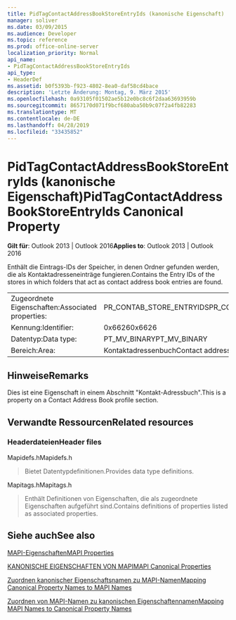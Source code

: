 ```yaml
---
title: PidTagContactAddressBookStoreEntryIds (kanonische Eigenschaft)
manager: soliver
ms.date: 03/09/2015
ms.audience: Developer
ms.topic: reference
ms.prod: office-online-server
localization_priority: Normal
api_name:
- PidTagContactAddressBookStoreEntryIds
api_type:
- HeaderDef
ms.assetid: b0f5393b-f923-4802-8ea0-daf58cd4bace
description: 'Letzte Änderung: Montag, 9. März 2015'
ms.openlocfilehash: 0a93105f01502ae5b12e0bc8c6f2daa63693959b
ms.sourcegitcommit: 8657170d071f9bcf680aba50b9c07f2a4fb82283
ms.translationtype: MT
ms.contentlocale: de-DE
ms.lasthandoff: 04/28/2019
ms.locfileid: "33435852"
---
```

# <a name="pidtagcontactaddressbookstoreentryids-canonical-property"></a><span data-ttu-id="d6ac8-103">PidTagContactAddressBookStoreEntryIds (kanonische Eigenschaft)</span><span class="sxs-lookup"><span data-stu-id="d6ac8-103">PidTagContactAddressBookStoreEntryIds Canonical Property</span></span>

  
  
<span data-ttu-id="d6ac8-104">**Gilt für**: Outlook 2013 | Outlook 2016</span><span class="sxs-lookup"><span data-stu-id="d6ac8-104">**Applies to**: Outlook 2013 | Outlook 2016</span></span> 
  
<span data-ttu-id="d6ac8-105">Enthält die Eintrags-IDs der Speicher, in denen Ordner gefunden werden, die als Kontaktadresseneinträge fungieren.</span><span class="sxs-lookup"><span data-stu-id="d6ac8-105">Contains the Entry IDs of the stores in which folders that act as contact address book entries are found.</span></span>
  
|||
|:-----|:-----|
|<span data-ttu-id="d6ac8-106">Zugeordnete Eigenschaften:</span><span class="sxs-lookup"><span data-stu-id="d6ac8-106">Associated properties:</span></span>  <br/> |<span data-ttu-id="d6ac8-107">PR_CONTAB_STORE_ENTRYIDS</span><span class="sxs-lookup"><span data-stu-id="d6ac8-107">PR_CONTAB_STORE_ENTRYIDS</span></span>  <br/> |
|<span data-ttu-id="d6ac8-108">Kennung:</span><span class="sxs-lookup"><span data-stu-id="d6ac8-108">Identifier:</span></span>  <br/> |<span data-ttu-id="d6ac8-109">0x6626</span><span class="sxs-lookup"><span data-stu-id="d6ac8-109">0x6626</span></span>  <br/> |
|<span data-ttu-id="d6ac8-110">Datentyp:</span><span class="sxs-lookup"><span data-stu-id="d6ac8-110">Data type:</span></span>  <br/> |<span data-ttu-id="d6ac8-111">PT_MV_BINARY</span><span class="sxs-lookup"><span data-stu-id="d6ac8-111">PT_MV_BINARY</span></span>  <br/> |
|<span data-ttu-id="d6ac8-112">Bereich:</span><span class="sxs-lookup"><span data-stu-id="d6ac8-112">Area:</span></span>  <br/> |<span data-ttu-id="d6ac8-113">Kontaktadressenbuch</span><span class="sxs-lookup"><span data-stu-id="d6ac8-113">Contact address book</span></span>  <br/> |
   
## <a name="remarks"></a><span data-ttu-id="d6ac8-114">Hinweise</span><span class="sxs-lookup"><span data-stu-id="d6ac8-114">Remarks</span></span>

<span data-ttu-id="d6ac8-115">Dies ist eine Eigenschaft in einem Abschnitt "Kontakt-Adressbuch".</span><span class="sxs-lookup"><span data-stu-id="d6ac8-115">This is a property on a Contact Address Book profile section.</span></span>
  
## <a name="related-resources"></a><span data-ttu-id="d6ac8-116">Verwandte Ressourcen</span><span class="sxs-lookup"><span data-stu-id="d6ac8-116">Related resources</span></span>

### <a name="header-files"></a><span data-ttu-id="d6ac8-117">Headerdateien</span><span class="sxs-lookup"><span data-stu-id="d6ac8-117">Header files</span></span>

<span data-ttu-id="d6ac8-118">Mapidefs.h</span><span class="sxs-lookup"><span data-stu-id="d6ac8-118">Mapidefs.h</span></span>
  
> <span data-ttu-id="d6ac8-119">Bietet Datentypdefinitionen.</span><span class="sxs-lookup"><span data-stu-id="d6ac8-119">Provides data type definitions.</span></span>
    
<span data-ttu-id="d6ac8-120">Mapitags.h</span><span class="sxs-lookup"><span data-stu-id="d6ac8-120">Mapitags.h</span></span>
  
> <span data-ttu-id="d6ac8-121">Enthält Definitionen von Eigenschaften, die als zugeordnete Eigenschaften aufgeführt sind.</span><span class="sxs-lookup"><span data-stu-id="d6ac8-121">Contains definitions of properties listed as associated properties.</span></span>
    
## <a name="see-also"></a><span data-ttu-id="d6ac8-122">Siehe auch</span><span class="sxs-lookup"><span data-stu-id="d6ac8-122">See also</span></span>



[<span data-ttu-id="d6ac8-123">MAPI-Eigenschaften</span><span class="sxs-lookup"><span data-stu-id="d6ac8-123">MAPI Properties</span></span>](mapi-properties.md)
  
[<span data-ttu-id="d6ac8-124">KANONISCHE EIGENSCHAFTEN VON MAPI</span><span class="sxs-lookup"><span data-stu-id="d6ac8-124">MAPI Canonical Properties</span></span>](mapi-canonical-properties.md)
  
[<span data-ttu-id="d6ac8-125">Zuordnen kanonischer Eigenschaftsnamen zu MAPI-Namen</span><span class="sxs-lookup"><span data-stu-id="d6ac8-125">Mapping Canonical Property Names to MAPI Names</span></span>](mapping-canonical-property-names-to-mapi-names.md)
  
[<span data-ttu-id="d6ac8-126">Zuordnen von MAPI-Namen zu kanonischen Eigenschaftennamen</span><span class="sxs-lookup"><span data-stu-id="d6ac8-126">Mapping MAPI Names to Canonical Property Names</span></span>](mapping-mapi-names-to-canonical-property-names.md)

